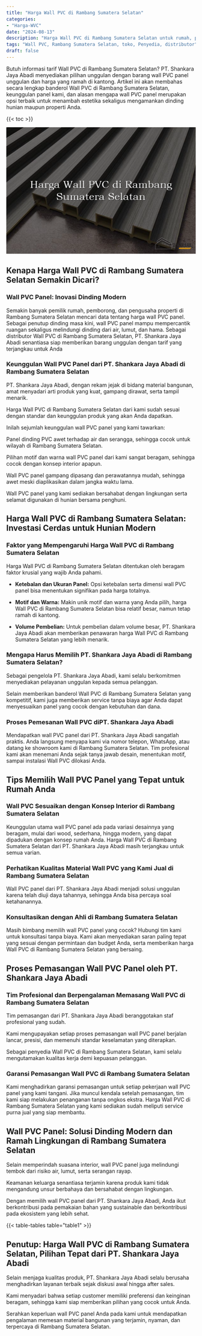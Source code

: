 ```yaml
---
title: "Harga Wall PVC di Rambang Sumatera Selatan"
categories: 
- "Harga-WVC"
date: "2024-08-13"
description: "Harga Wall PVC di Rambang Sumatera Selatan untuk rumah, perkantoran, dan toko. Panel berkualitas, pilihan motif, variasi warna elegan, beserta layanan instalasi oleh tim profesional dan jaminan resmi!|Jasa distribusi Wall PVC di Rambang Sumatera Selatan untuk kebutuhan hunian, kantor, maupun ritel, beserta panel terbaik dan penempatan oleh tim profesional serta jaminan resmi.|Alternatif Wall PVC di Rambang Sumatera Selatan yang andal bagi tempat tinggal, kantor, serta ritel, dengan panel berkualitas dan instalasi oleh tenaga ahli berpengalaman serta jaminan resmi.|Penjualan Wall PVC di Rambang Sumatera Selatan untuk rumah, office, dan gerai, dengan produk berkualitas dan pemasangan oleh teknisi ahli, dilengkapi beserta garansi resmi.}"
tags: "Wall PVC, Rambang Sumatera Selatan, toko, Penyedia, distributor"
draft: false
---
```


Butuh informasi tarif Wall PVC di Rambang Sumatera Selatan? PT. Shankara Jaya Abadi menyediakan pilihan unggulan dengan barang wall PVC panel unggulan dan harga yang ramah di kantong. Artikel ini akan membahas secara lengkap banderol Wall PVC di Rambang Sumatera Selatan, keunggulan panel kami, dan alasan mengapa wall PVC panel merupakan opsi terbaik untuk menambah estetika sekaligus mengamankan dinding hunian maupun properti Anda.

{{< toc >}}

![Harga Wall PVC di Rambang Sumatera Selatan](/images/Harga-WVC/Harga-Wall-PVC-di-Rambang-Sumatera-Selatan.png)


## Kenapa Harga Wall PVC di Rambang Sumatera Selatan Semakin Dicari?

### Wall PVC Panel: Inovasi Dinding Modern

Semakin banyak pemilik rumah, pemborong, dan pengusaha properti di Rambang Sumatera Selatan mencari data tentang harga wall PVC panel. Sebagai penutup dinding masa kini, wall PVC panel mampu mempercantik ruangan sekaligus melindungi dinding dari air, lumut, dan hama. Sebagai distributor Wall PVC di Rambang Sumatera Selatan, PT. Shankara Jaya Abadi senantiasa siap memberikan barang unggulan dengan tarif yang terjangkau untuk Anda

### Keunggulan Wall PVC Panel dari PT. Shankara Jaya Abadi di Rambang Sumatera Selatan

PT. Shankara Jaya Abadi, dengan rekam jejak di bidang material bangunan, amat menyadari arti produk yang kuat, gampang dirawat, serta tampil menarik.

Harga Wall PVC di Rambang Sumatera Selatan dari kami sudah sesuai dengan standar dan keunggulan produk yang akan Anda dapatkan.

Inilah sejumlah keunggulan wall PVC panel yang kami tawarkan:

Panel dinding PVC awet terhadap air dan serangga, sehingga cocok untuk wilayah di Rambang Sumatera Selatan.

Pilihan motif dan warna wall PVC panel dari kami sangat beragam, sehingga cocok dengan konsep interior apapun.

Wall PVC panel gampang dipasang dan perawatannya mudah, sehingga awet meski diaplikasikan dalam jangka waktu lama.

Wall PVC panel yang kami sediakan bersahabat dengan lingkungan serta selamat digunakan di hunian bersama penghuni.

## Harga Wall PVC di Rambang Sumatera Selatan: Investasi Cerdas untuk Hunian Modern

### Faktor yang Mempengaruhi Harga Wall PVC di Rambang Sumatera Selatan

Harga Wall PVC di Rambang Sumatera Selatan ditentukan oleh beragam faktor krusial yang wajib Anda pahami.

- **Ketebalan dan Ukuran Panel:** Opsi ketebalan serta dimensi wall PVC panel bisa menentukan signifikan pada harga totalnya.

- **Motif dan Warna:** Makin unik motif dan warna yang Anda pilih, harga Wall PVC di Rambang Sumatera Selatan bisa relatif besar, namun tetap ramah di kantong.

- **Volume Pembelian:** Untuk pembelian dalam volume besar, PT. Shankara Jaya Abadi akan memberikan penawaran harga Wall PVC di Rambang Sumatera Selatan yang lebih menarik.

### Mengapa Harus Memilih PT. Shankara Jaya Abadi di Rambang Sumatera Selatan?

Sebagai pengelola PT. Shankara Jaya Abadi, kami selalu berkomitmen menyediakan pelayanan unggulan kepada semua pelanggan.

Selain memberikan banderol Wall PVC di Rambang Sumatera Selatan yang kompetitif, kami juga memberikan service tanpa biaya agar Anda dapat menyesuaikan panel yang cocok dengan kebutuhan dan dana.

### Proses Pemesanan Wall PVC diPT. Shankara Jaya Abadi

Mendapatkan wall PVC panel dari PT. Shankara Jaya Abadi sangatlah praktis. Anda langsung menyapa kami via nomor telepon, WhatsApp, atau datang ke showroom kami di Rambang Sumatera Selatan. Tim profesional kami akan menemani Anda sejak tanya jawab desain, menentukan motif, sampai instalasi Wall PVC dilokasi Anda.

## Tips Memilih Wall PVC Panel yang Tepat untuk Rumah Anda

### Wall PVC Sesuaikan dengan Konsep Interior di Rambang Sumatera Selatan

Keunggulan utama wall PVC panel ada pada variasi desainnya yang beragam, mulai dari wood, sederhana, hingga modern, yang dapat dipadukan dengan konsep rumah Anda. Harga Wall PVC di Rambang Sumatera Selatan dari PT. Shankara Jaya Abadi masih terjangkau untuk semua varian.

### Perhatikan Kualitas Material Wall PVC yang Kami Jual di Rambang Sumatera Selatan

Wall PVC panel dari PT. Shankara Jaya Abadi menjadi solusi unggulan karena telah diuji daya tahannya, sehingga Anda bisa percaya soal ketahanannya.

### Konsultasikan dengan Ahli di Rambang Sumatera Selatan

Masih bimbang memilih wall PVC panel yang cocok? Hubungi tim kami untuk konsultasi tanpa biaya. Kami akan menyediakan saran paling tepat yang sesuai dengan permintaan dan budget Anda, serta memberikan harga Wall PVC di Rambang Sumatera Selatan yang bersaing.

## Proses Pemasangan Wall PVC Panel oleh PT. Shankara Jaya Abadi

### Tim Profesional dan Berpengalaman Memasang Wall PVC di Rambang Sumatera Selatan

Tim pemasangan dari PT. Shankara Jaya Abadi beranggotakan staf profesional yang sudah.

Kami mengupayakan setiap proses pemasangan wall PVC panel berjalan lancar, presisi, dan memenuhi standar keselamatan yang diterapkan.

Sebagai penyedia Wall PVC di Rambang Sumatera Selatan, kami selalu mengutamakan kualitas kerja demi kepuasan pelanggan.

### Garansi Pemasangan Wall PVC di Rambang Sumatera Selatan

Kami menghadirkan garansi pemasangan untuk setiap pekerjaan wall PVC panel yang kami tangani. Jika muncul kendala setelah pemasangan, tim kami siap melakukan penanganan tanpa ongkos ekstra. Harga Wall PVC di Rambang Sumatera Selatan yang kami sediakan sudah meliputi service purna jual yang siap membantu.

## Wall PVC Panel: Solusi Dinding Modern dan Ramah Lingkungan di Rambang Sumatera Selatan

Selain memperindah suasana interior, wall PVC panel juga melindungi tembok dari risiko air, lumut, serta serangan rayap.

Keamanan keluarga senantiasa terjamin karena produk kami tidak mengandung unsur berbahaya dan bersahabat dengan lingkungan.

Dengan memilih wall PVC panel dari PT. Shankara Jaya Abadi, Anda ikut berkontribusi pada pemakaian bahan yang sustainable dan berkontribusi pada ekosistem yang lebih sehat.

{{< table-tables table="table1" >}}

## Penutup: Harga Wall PVC di Rambang Sumatera Selatan, Pilihan Tepat dari PT. Shankara Jaya Abadi

Selain menjaga kualitas produk, PT. Shankara Jaya Abadi selalu berusaha menghadirkan layanan terbaik sejak diskusi awal hingga after sales.

Kami menyadari bahwa setiap customer memiliki preferensi dan keinginan beragam, sehingga kami siap memberikan pilihan yang cocok untuk Anda.

Serahkan keperluan wall PVC panel Anda pada kami untuk mendapatkan pengalaman memesan material bangunan yang terjamin, nyaman, dan terpercaya di Rambang Sumatera Selatan.
